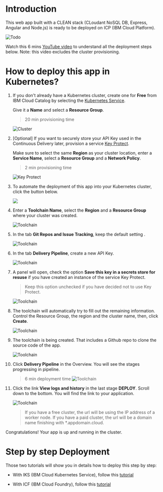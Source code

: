 # Introduction

This web app built with a CLEAN stack (CLoudant NoSQL DB, Express, Angular and Node.js) is ready to be deployed on ICP (IBM Cloud Platform).

![Todo](./images/screenshot.png)


Watch this 6 mins <a href="https://youtu.be/XVVb-aLw9ow" target=”_blank”>YouTube video</a> to understand all the deployment steps below. Note: this video excludes the cluster provisioning.


# How to deploy this app in Kubernetes?

1. If you don't already have a Kubernetes cluster, create one for **Free** from IBM Cloud Catalog by selecting the [Kubernetes Service](https://cloud.ibm.com/kubernetes/catalog/create).

    Give it a **Name** and select a **Resource Group**.
    > 20 min provisioning time

    ![Cluster](./images/iks-free-cluster.jpg)

1. [Optional] If you want to securely store your API Key used in the Continuous Delivery later, provision a service [Key Protect](https://cloud.ibm.com/catalog/services/key-protect).

    Make sure to select the same **Region** as your cluster location, enter a **Service Name**, select a **Resource Group** and a **Network Policy**.
    > 2 min provisioning time

    ![Key Protect](./images/key-protect.jpg)

1. To automate the deployment of this app into your Kubernetes cluster, click the button below.

    <a href="https://cloud.ibm.com/devops/setup/deploy?repository=https://github.com/lionelmace/mytodo&branch=master" target=”_blank”>![](./images/toolchain0-button.png)</a>


1. Enter a **Toolchain Name**, select the **Region** and a **Resource Group** where your cluster was created.

    ![Toolchain](./images/toolchain1-create.jpg)

1. In the tab **Git Repos and Issue Tracking**, keep the default setting .

    ![Toolchain](./images/toolchain2-git.jpg)

1. In the tab **Delivery Pipeline**, create a new API Key.

    ![Toolchain](./images/toolchain3-newkey.jpg)

1. A panel will open, check the option **Save this key in a secrets store for resuse** if you have created an instance of the service Key Protect.
    > Keep this option unchecked if you have decided not to use Key Protect.

    ![Toolchain](./images/toolchain4-secretkey.jpg)


1. The toolchain will automatically try to fill out the remaining information. Control the Resource Group, the region and the cluster name, then, click **Create**. 

    ![Toolchain](./images/toolchain5-final.jpg)

1. The toolchain is being created. That includes a Github repo to clone the source code of the app. 

    ![Toolchain](./images/toolchain6-overview.jpg)

1. Click **Delivery Pipeline** in the Overview. You will see the stages progressing in pipeline.

    > 6 min deployment time 
    ![Toolchain](./images/toolchain7-pipeline.jpg)

1. Click the link **View logs and history** in the last stage **DEPLOY**. Scroll down to the bottom. You will find the link to your application.

    ![Toolchain](./images/toolchain8-applink.jpg)

    > If you have a free cluster, the url will be using the IP address of a worker node.
    > If you have a paid cluster, the url will be a domain name finishing with *.appdomain.cloud.

Congratulations! Your app is up and running in the cluster.


# Step by step Deployment

Those two tutorials will show you in details how to deploy this step by step:

* With IKS (IBM Cloud Kubernetes Service), follow this [tutorial](https://lionelmace.github.io/iks-lab)

* With ICF (IBM Cloud Foundry), follow this [tutorial](https://github.com/lionelmace/bluemix-labs/tree/master/labs/Lab%20CloudFoundry%20-%20Deploy%20TODO%20web%20application)